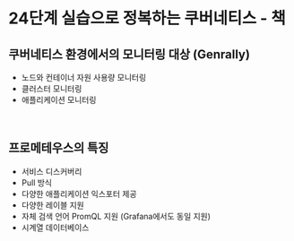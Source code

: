 # 24단계 실습으로 정복하는 쿠버네티스 - 책

## 쿠버네티스 환경에서의 모니터링 대상 (Genrally)

- 노드와 컨테이너 자원 사용량 모니터링
- 클러스터 모니터링
- 애플리케이션 모니터링

<br>

## 프로메테우스의 특징

- 서비스 디스커버리
- Pull 방식
- 다양한 애플리케이션 익스포터 제공
- 다양한 레이블 지원
- 자체 검색 언어 PromQL 지원 (Grafana에서도 동일 지원)
- 시계열 데이터베이스
